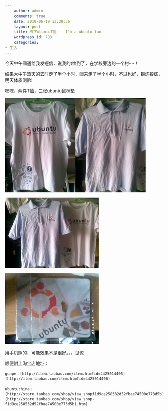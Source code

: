 ```yaml
---
    author: admin
    comments: true
    date: 2010-06-19 13:38:36
    layout: post
    title: 秀下ubuntuT恤----I'm a ubuntu fan
    wordpress_id: 703
    categories:
- 生活
---
```


今天中午圆通给我发短信，说我的t恤到了，在学校旁边的一个村- -！  

结果大中午热天的去时走了半个小时，回来走了半个小时，不过也好，锻炼锻炼，明天体质测验!

嘿嘿，两件T恤，三张ubuntu鼠标垫  

[![](/media/images/2010-06-19-ubuntut-tee-im-a-ubuntu-fan/20100619-e1276925335351-225x300.jpg)](/media/images/2010-06-19-ubuntut-tee-im-a-ubuntu-fan/20100619.jpg)[![](/media/images/2010-06-19-ubuntut-tee-im-a-ubuntu-fan/20100619_001-e1276925399610-225x300.jpg)](/media/images/2010-06-19-ubuntut-tee-im-a-ubuntu-fan/20100619_001.jpg)  

[![](/media/images/2010-06-19-ubuntut-tee-im-a-ubuntu-fan/20100619_002-300x225.jpg)](/media/images/2010-06-19-ubuntut-tee-im-a-ubuntu-fan/20100619_002.jpg)

[![](/media/images/2010-06-19-ubuntut-tee-im-a-ubuntu-fan/20100619_003-300x225.jpg)](/media/images/2010-06-19-ubuntut-tee-im-a-ubuntu-fan/20100619_003.jpg)

用手机照的，可能效果不是很好。。。见谅

顺便附上淘宝店地址：

    guape：[http://item.taobao.com/item.htm?id=4425014406](http://item.taobao.com/item.htm?id=4425014406)

    ubuntuchina：[http://store.taobao.com/shop/view_shopf1d9ce258532d52fbae74500e773d5b1.htm](http://store.taobao.com/shop/view_shop-f1d9ce258532d52fbae74500e773d5b1.htm)

